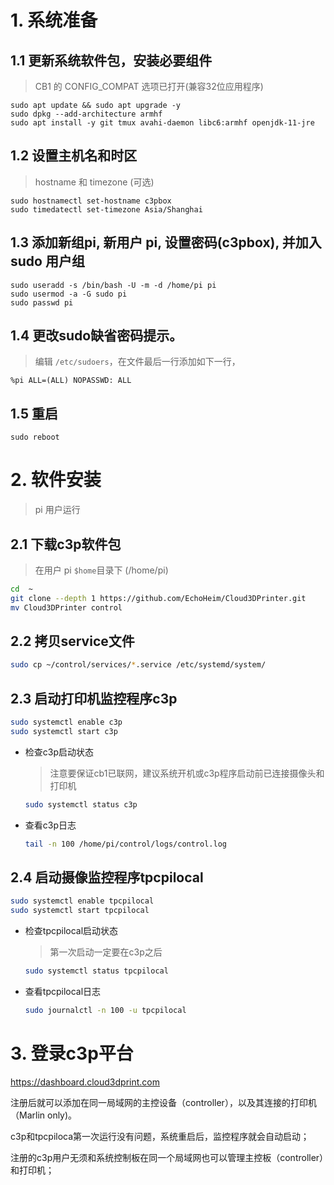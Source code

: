 # 1. 系统准备

## 1.1 更新系统软件包，安装必要组件
> CB1 的 CONFIG_COMPAT 选项已打开(兼容32位应用程序)

```
sudo apt update && sudo apt upgrade -y
sudo dpkg --add-architecture armhf 
sudo apt install -y git tmux avahi-daemon libc6:armhf openjdk-11-jre
```

## 1.2 设置主机名和时区 
> hostname 和 timezone (可选)

```
sudo hostnamectl set-hostname c3pbox
sudo timedatectl set-timezone Asia/Shanghai
```

## 1.3 添加新组pi, 新用户 pi, 设置密码(c3pbox),  并加入 sudo 用户组

```
sudo useradd -s /bin/bash -U -m -d /home/pi pi
sudo usermod -a -G sudo pi
sudo passwd pi
```

## 1.4 更改sudo缺省密码提示。 
> 编辑 `/etc/sudoers`，在文件最后一行添加如下一行，

``` text
%pi ALL=(ALL) NOPASSWD: ALL
```

## 1.5 重启

```
sudo reboot
```

# 2. 软件安装
> pi 用户运行

## 2.1 下载c3p软件包

> 在用户 pi `$home`目录下 (/home/pi)

``` bash
cd  ~
git clone --depth 1 https://github.com/EchoHeim/Cloud3DPrinter.git
mv Cloud3DPrinter control
```

## 2.2 拷贝service文件

``` bash
sudo cp ~/control/services/*.service /etc/systemd/system/
```

## 2.3 启动打印机监控程序c3p

``` bash
sudo systemctl enable c3p 
sudo systemctl start c3p
```

- 检查c3p启动状态
    
    > 注意要保证cb1已联网，建议系统开机或c3p程序启动前已连接摄像头和打印机

    ``` bash
    sudo systemctl status c3p
    ```

- 查看c3p日志

    ``` bash
    tail -n 100 /home/pi/control/logs/control.log
    ```

## 2.4 启动摄像监控程序tpcpilocal

``` bash
sudo systemctl enable tpcpilocal
sudo systemctl start tpcpilocal
```

- 检查tpcpilocal启动状态

    >第一次启动一定要在c3p之后

    ``` bash
    sudo systemctl status tpcpilocal
    ```

- 查看tpcpilocal日志

    ``` bash
    sudo journalctl -n 100 -u tpcpilocal
    ```

# 3. 登录c3p平台

<https://dashboard.cloud3dprint.com>

注册后就可以添加在同一局域网的主控设备（controller），以及其连接的打印机（Marlin only)。

c3p和tpcpiloca第一次运行没有问题，系统重启后，监控程序就会自动启动；

注册的c3p用户无须和系统控制板在同一个局域网也可以管理主控板（controller）和打印机；
